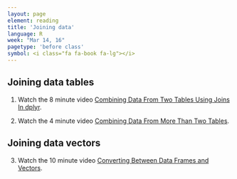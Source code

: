 ```yaml
---
layout: page
element: reading
title: 'Joining data'
language: R
week: "Mar 14, 16"
pagetype: 'before class'
symbol: <i class="fa fa-book fa-lg"></i>
---
```



## Joining data tables

1) Watch the 8 minute video [Combining Data From Two Tables Using Joins In dplyr](https://youtu.be/8ir57LRKV9A).

2) Watch the 4 minute video [Combining Data From More Than Two Tables](https://youtu.be/3Hw80Gl6Bgs).

## Joining data vectors

3) Watch the 10 minute video [Converting Between Data Frames and Vectors](https://youtu.be/ZSUQU-QzNRw).
